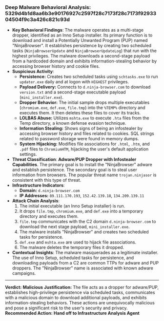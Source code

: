 ### Deep Malware Behavioral Analysis: 5329d4b1d8aa6b3e90176927c2597f28c7173f28c7173f9293304504f9c3a426c821c93d
- **Key Behavioral Findings**: The malware operates as a multi-stage dropper, identified as an Inno Setup installer. Its primary function is to download and install a Potentially Unwanted Program (PUP) named "NinjaBrowser". It establishes persistence by creating two scheduled tasks (`NinjaBrowserUpdate` and `NinjaBrowserUpdateLog`) that run with the highest privileges. The malware downloads a second-stage payload from a hardcoded domain and exhibits information-stealing behavior by accessing browser history and cookie files.
- **Suspicious Activity**: 
    - **Persistence:** Creates two scheduled tasks using `schtasks.exe` to run `updater.exe` daily and at logon with `HIGHEST` privileges.
    - **Payload Delivery:** Connects to `d.ninja-browser.com` to download `version.txt` and a second-stage executable payload (`mini_installer.exe`).
    - **Dropper Behavior:** The initial sample drops multiple executables (`chromium.exe`, `def.exe`, `file.tmp`) into the `%TEMP%` directory and executes them. It then deletes these files to cover its tracks.
    - **LOLBAS Abuse:** Utilizes `mshta.exe` to execute `.hta` files from the Temp directory, a known defense evasion technique.
    - **Information Stealing:** Shows signs of being an infostealer by accessing browser history and files related to cookies. SQL strings related to password storage were found in memory dumps.
    - **System Hijacking:** Modifies file associations for `.html`, `.htm`, and `.pdf` files to `ChromiumHTM`, hijacking the user's default application settings.
- **Threat Classification**: **Adware/PUP Dropper with Infostealer Capabilities**. The primary goal is to install the "NinjaBrowser" adware and establish persistence. The secondary goal is to steal user information from browsers. The popular threat name `trojan.ninjasor` is consistent with this type of threat.
- **Infrastructure Indicators**:
    - **Domain:** `d.ninja-browser.com`
    - **IP Addresses:** `89.111.170.193`, `152.42.139.18`, `134.209.139.11`
- **Attack Chain Analysis**: 
    1.  The initial executable (an Inno Setup installer) is run.
    2.  It drops `file.tmp`, `chromium.exe`, and `def.exe` into a temporary directory and executes them.
    3.  `file.tmp` communicates with the C2 domain `d.ninja-browser.com` to download the next stage payload, `mini_installer.exe`.
    4.  The malware installs "NinjaBrowser" and creates two scheduled tasks for persistence.
    5.  `def.exe` and `mshta.exe` are used to hijack file associations.
    6.  The malware deletes the temporary files it dropped.
- **Contextual Insights**: The malware masquerades as a legitimate installer. The use of Inno Setup, scheduled tasks for persistence, and downloading payloads from a C2 are common TTPs for adware and PUP droppers. The "NinjaBrowser" name is associated with known adware campaigns.
-----
**Verdict:** **Malicious**
**Justification:** The file acts as a dropper for adware/PUP, establishes high-privilege persistence via scheduled tasks, communicates with a malicious domain to download additional payloads, and exhibits information-stealing behaviors. These actions are unequivocally malicious and pose a significant risk to the user's security and privacy.
**Recommended Action:** **Hand off to Infrastructure Analysis Agent**